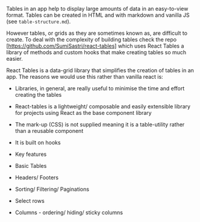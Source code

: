 Tables in an app help to display large amounts of data in an easy-to-view format. Tables can be created in HTML and with markdown and vanilla JS (see `table-structure.md`).

However tables, or grids as they are sometimes known as, are difficult to create. To deal with the complexity of building tables check the repo  [https://github.com/SumiSastri/react-tables] which uses React Tables a library of methods and custom hooks that make creating tables so much easier.

React Tables is a data-grid library that simplifies the creation of tables in an app. The reasons we would use this rather than vanilla react is:

- Libraries, in general, are really useful to minimise the time and effort creating the tables
- React-tables is a lightweight/ composable and easily extensible library for projects using React as the base component library
- The mark-up (CSS) is not supplied meaning it is a table-utility rather than a reusable component
- It is built on hooks

- Key features
- Basic Tables
- Headers/ Footers
- Sorting/ Filtering/ Paginations
- Select rows
- Columns - ordering/ hiding/ sticky columns
